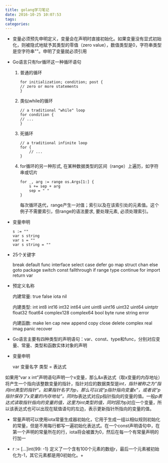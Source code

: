 ```yaml
---
title: golang学习笔记
date: 2016-10-25 10:07:53
tags:
categories:
---
```


- 变量必须预先申明定义，变量会在声明时直接初始化。如果变量没有显式初始化，则被隐式地赋予其类型的零值（zero value），数值类型是0，字符串类型是空字符串""。申明了变量就必须引用
- Go语言只有for循环这一种循环语句

    1. 普通的循环
    
        ```
        for initialization; condition; post {
        // zero or more statements
        }
        ```
    
    2. 类似while的循环
    
        ```
        // a traditional "while" loop
        for condition {
        // ...
        }
        ```
    
    3. 死循环
    
        ```
        // a traditional infinite loop
        for {
            // ...
        }
        ```
    4. for循环的另一种形式, 在某种数据类型的区间（range）上遍历，如字符串或切片
    
        ```
        for _, arg := range os.Args[1:] {
            s += sep + arg
            sep = " "
        }
        ```
        每次循环迭代，range产生一对值；索引以及在该索引处的元素值。这个例子不需要索引，但range的语法要求, 要处理元素, 必须处理索引。

- 变量申明
    
    ```
    s := ""
    var s string
    var s = ""
    var s string = ""
    ```

- 25个关键字

    break      default       func     interface   select
    case       defer         go       map         struct
    chan       else          goto     package     switch
    const      fallthrough   if       range       type
    continue   for           import   return      var

- 预定义名称

    内建常量: true false iota nil

    内建类型: int int8 int16 int32 int64
          uint uint8 uint16 uint32 uint64 uintptr
          float32 float64 complex128 complex64
          bool byte rune string error

    内建函数: make len cap new append copy close delete
          complex real imag
          panic recover
- Go语言主要有四种类型的声明语句：var、const、type和func，分别对应变量、常量、类型和函数实体对象的声明

- 变量申明
    
    var 变量名字 类型 = 表达式
 

如果用“var x int”声明语句声明一个x变量，那么&x表达式（取x变量的内存地址）将产生一个指向该整数变量的指针，指针对应的数据类型是*int，指针被称之为“指向int类型的指针”。如果指针名字为p，那么可以说“p指针指向变量x”，或者说“p指针保存了x变量的内存地址”。同时*p表达式对应p指针指向的变量的值。一般*p表达式读取指针指向的变量的值，这里为int类型的值，同时因为*p对应一个变量，所以该表达式也可以出现在赋值语句的左边，表示更新指针所指向的变量的值。

- 常量声明可以使用iota常量生成器初始化，它用于生成一组以相似规则初始化的常量，但是不用每行都写一遍初始化表达式。在一个const声明语句中，在第一个声明的常量所在的行，iota将会被置为0，然后在每一个有常量声明的行加一

- r := [...]int{99: -1}
    定义了一个含有100个元素的数组r，最后一个元素被初始化为-1，其它元素都是用0初始化。+




